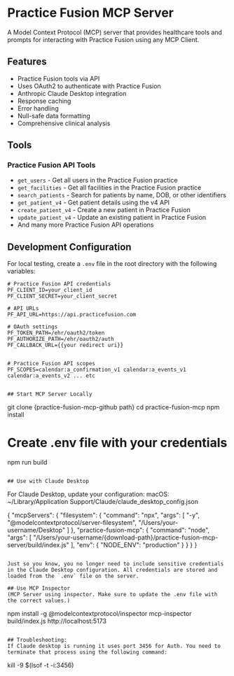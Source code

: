 # Practice Fusion MCP Server

A Model Context Protocol (MCP) server that provides healthcare tools and prompts for interacting with Practice Fusion using any MCP Client.

## Features
- Practice Fusion tools via API
- Uses OAuth2 to authenticate with Practice Fusion
- Anthropic Claude Desktop integration
- Response caching
- Error handling
- Null-safe data formatting
- Comprehensive clinical analysis

## Tools

### Practice Fusion API Tools
- `get_users` - Get all users in the Practice Fusion practice
- `get_facilities` - Get all facilities in the Practice Fusion practice
- `search_patients` - Search for patients by name, DOB, or other identifiers
- `get_patient_v4` - Get patient details using the v4 API
- `create_patient_v4` - Create a new patient in Practice Fusion
- `update_patient_v4` - Update an existing patient in Practice Fusion
- And many more Practice Fusion API operations

## Development Configuration 
For local testing, create a `.env` file in the root directory with the following variables:

```
# Practice Fusion API credentials
PF_CLIENT_ID=your_client_id
PF_CLIENT_SECRET=your_client_secret

# API URLs
PF_API_URL=https://api.practicefusion.com

# OAuth settings
PF_TOKEN_PATH=/ehr/oauth2/token
PF_AUTHORIZE_PATH=/ehr/oauth2/auth
PF_CALLBACK_URL={{your redirect uri}}


# Practice Fusion API scopes
PF_SCOPES=calendar:a_confirmation_v1 calendar:a_events_v1 calendar:a_events_v2 ... etc


## Start MCP Server Locally 
```
git clone {practice-fusion-mcp-github path}
cd practice-fusion-mcp
npm install
# Create .env file with your credentials
npm run build
```

## Use with Claude Desktop
```
For Claude Desktop, update your configuration:
macOS: ~/Library/Application Support/Claude/claude_desktop_config.json

{
  "mcpServers": {
    "filesystem": {
      "command": "npx",
      "args": [
        "-y",
        "@modelcontextprotocol/server-filesystem",
        "/Users/your-username/Desktop"
      ]
    },
    "practice-fusion-mcp": {
      "command": "node",
      "args": [
        "/Users/your-username/{download-path}/practice-fusion-mcp-server/build/index.js"
      ],
      "env": {
        "NODE_ENV": "production"
      }
    }
  }
}
```

Just so you know, you no longer need to include sensitive credentials in the Claude Desktop configuration. All credentials are stored and loaded from the `.env` file on the server.

## Use MCP Inspector
(MCP Server using inspector. Make sure to update the .env file with the correct values.)
```
npm install -g @modelcontextprotocol/inspector
mcp-inspector build/index.js
http://localhost:5173
```

## Troubleshooting:
If Claude desktop is running it uses port 3456 for Auth. You need to terminate that process using the following command:
```
kill -9 $(lsof -t -i:3456)
```
